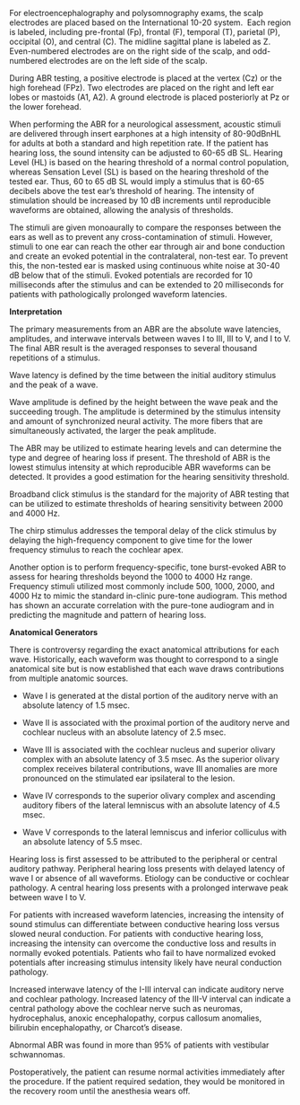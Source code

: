 For electroencephalography and polysomnography exams, the scalp electrodes are placed based on the International 10-20 system.  Each region is labeled, including pre-frontal (Fp), frontal (F), temporal (T), parietal (P), occipital (O), and central (C). The midline sagittal plane is labeled as Z. Even-numbered electrodes are on the right side of the scalp, and odd-numbered electrodes are on the left side of the scalp.

During ABR testing, a positive electrode is placed at the vertex (Cz) or the high forehead (FPz). Two electrodes are placed on the right and left ear lobes or mastoids (A1, A2). A ground electrode is placed posteriorly at Pz or the lower forehead.

When performing the ABR for a neurological assessment, acoustic stimuli are delivered through insert earphones at a high intensity of 80-90dBnHL for adults at both a standard and high repetition rate. If the patient has hearing loss, the sound intensity can be adjusted to 60-65 dB SL. Hearing Level (HL) is based on the hearing threshold of a normal control population, whereas Sensation Level (SL) is based on the hearing threshold of the tested ear. Thus, 60 to 65 dB SL would imply a stimulus that is 60-65 decibels above the test ear’s threshold of hearing. The intensity of stimulation should be increased by 10 dB increments until reproducible waveforms are obtained, allowing the analysis of thresholds.

The stimuli are given monoaurally to compare the responses between the ears as well as to prevent any cross-contamination of stimuli. However, stimuli to one ear can reach the other ear through air and bone conduction and create an evoked potential in the contralateral, non-test ear. To prevent this, the non-tested ear is masked using continuous white noise at 30-40 dB below that of the stimuli. Evoked potentials are recorded for 10 milliseconds after the stimulus and can be extended to 20 milliseconds for patients with pathologically prolonged waveform latencies.

**Interpretation**

The primary measurements from an ABR are the absolute wave latencies, amplitudes, and interwave intervals between waves I to III, III to V, and I to V. The final ABR result is the averaged responses to several thousand repetitions of a stimulus.

Wave latency is defined by the time between the initial auditory stimulus and the peak of a wave.

Wave amplitude is defined by the height between the wave peak and the succeeding trough. The amplitude is determined by the stimulus intensity and amount of synchronized neural activity. The more fibers that are simultaneously activated, the larger the peak amplitude.

The ABR may be utilized to estimate hearing levels and can determine the type and degree of hearing loss if present. The threshold of ABR is the lowest stimulus intensity at which reproducible ABR waveforms can be detected. It provides a good estimation for the hearing sensitivity threshold.

Broadband click stimulus is the standard for the majority of ABR testing that can be utilized to estimate thresholds of hearing sensitivity between 2000 and 4000 Hz.

The chirp stimulus addresses the temporal delay of the click stimulus by delaying the high-frequency component to give time for the lower frequency stimulus to reach the cochlear apex.

Another option is to perform frequency-specific, tone burst-evoked ABR to assess for hearing thresholds beyond the 1000 to 4000 Hz range. Frequency stimuli utilized most commonly include 500, 1000, 2000, and 4000 Hz to mimic the standard in-clinic pure-tone audiogram. This method has shown an accurate correlation with the pure-tone audiogram and in predicting the magnitude and pattern of hearing loss.

**Anatomical Generators**

There is controversy regarding the exact anatomical attributions for each wave. Historically, each waveform was thought to correspond to a single anatomical site but is now established that each wave draws contributions from multiple anatomic sources.

- Wave I is generated at the distal portion of the auditory nerve with an absolute latency of 1.5 msec.

- Wave II is associated with the proximal portion of the auditory nerve and cochlear nucleus with an absolute latency of 2.5 msec.

- Wave III is associated with the cochlear nucleus and superior olivary complex with an absolute latency of 3.5 msec. As the superior olivary complex receives bilateral contributions, wave III anomalies are more pronounced on the stimulated ear ipsilateral to the lesion.

- Wave IV corresponds to the superior olivary complex and ascending auditory fibers of the lateral lemniscus with an absolute latency of 4.5 msec.

- Wave V corresponds to the lateral lemniscus and inferior colliculus with an absolute latency of 5.5 msec.

Hearing loss is first assessed to be attributed to the peripheral or central auditory pathway. Peripheral hearing loss presents with delayed latency of wave I or absence of all waveforms. Etiology can be conductive or cochlear pathology. A central hearing loss presents with a prolonged interwave peak between wave I to V.

For patients with increased waveform latencies, increasing the intensity of sound stimulus can differentiate between conductive hearing loss versus slowed neural conduction. For patients with conductive hearing loss, increasing the intensity can overcome the conductive loss and results in normally evoked potentials. Patients who fail to have normalized evoked potentials after increasing stimulus intensity likely have neural conduction pathology.

Increased interwave latency of the I-III interval can indicate auditory nerve and cochlear pathology. Increased latency of the III-V interval can indicate a central pathology above the cochlear nerve such as neuromas, hydrocephalus, anoxic encephalopathy, corpus callosum anomalies, bilirubin encephalopathy, or Charcot’s disease.

Abnormal ABR was found in more than 95% of patients with vestibular schwannomas.

Postoperatively, the patient can resume normal activities immediately after the procedure. If the patient required sedation, they would be monitored in the recovery room until the anesthesia wears off.